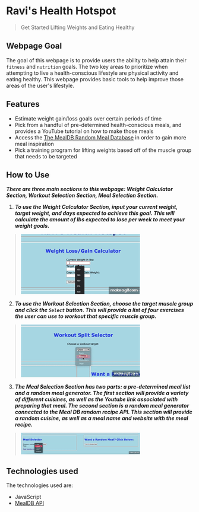 # Ravi's Health Hotspot

>Get Started Lifting Weights and Eating Healthy 

## Webpage Goal

The goal of this webpage is to provide users the ability to help attain their `fitness` and `nutrition` goals. The two key areas to prioritize when attempting to live a health-conscious lifestyle are physical activity and eating healthy. This webpage provides basic tools to help improve those areas of the user's lifestyle. 

## Features

- Estimate weight gain/loss goals over certain periods of time
- Pick from a handful of pre-determined health-conscious meals, and provides a YouTube tutorial on how to make those meals
- Access the [The MealDB Random Meal Database](https://www.themealdb.com/api/json/v1/1/random.php) in order to gain more meal inspiration
- Pick a training program for lifting weights based off of the muscle group that needs to be targeted

## How to Use

***There are three main sections to this webpage: Weight Calculator Section, Workout Selection Section, Meal Selection Section.***


1. ***To use the Weight Calculator Section, input your current weight, target weight, and days expected to achieve this goal. This will calculate the amount of lbs expected to lose per week to meet your weight goals.***

> ![image](GIFFolder/Walkthrough1.gif)

2. ***To use the Workout Selection Section, choose the target muscle group and click the `Select` button. This will provide a list of four exercises the user can use to workout that specific muscle group.***

> ![image](GIFFolder/Walkthrough2.gif)

3. ***The Meal Selection Section has two parts: a pre-determined meal list and a random meal generator. The first section will provide a variety of different cuisines, as well as the Youtube link associated with preparing that meal. The second section is a random meal generator connected to the Meal DB random recipe API. This section will provide a random cuisine, as well as a meal name and website with the meal recipe.***

>![image](GIFFolder/Walkthrough3.gif)


## Technologies used

The technologies used are: 

- JavaScript  
- [MealDB API](https://www.themealdb.com/api/json/v1/1/random.php) 

